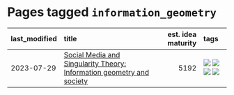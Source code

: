 # Pages tagged `information_geometry`

|last_modified|title|est. idea maturity|tags
|:---|:---|---:|:---|
|2023-07-29|[Social Media and Singularity Theory: Information geometry and society](../social_singularities.md)|5192|[![](https://img.shields.io/badge/tag-alignment-b4243e)](../tags/alignment.md) [![](https://img.shields.io/badge/tag-information_geometry-b7fb0)](../tags/information_geometry.md) [![](https://img.shields.io/badge/tag-philosophy-b25b5)](../tags/philosophy.md) [![](https://img.shields.io/badge/tag-publication-e3be61)](../tags/publication.md)|